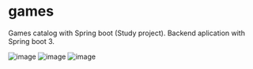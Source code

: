 # games
Games catalog with Spring boot (Study project). 
Backend aplication with Spring boot 3.

![image](https://github.com/wmvieira21/games/assets/90009567/32ba67b1-c5fc-479e-b134-24dd51abdc74)
![image](https://github.com/wmvieira21/games/assets/90009567/bb5f5d24-affa-4de3-9ed6-9f59dd017f21)
![image](https://github.com/wmvieira21/games/assets/90009567/4af00906-5710-452c-a775-465769e30ace)




